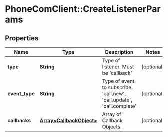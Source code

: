 # PhoneComClient::CreateListenerParams

## Properties
Name | Type | Description | Notes
------------ | ------------- | ------------- | -------------
**type** | **String** | Type of listener. Must be &#39;callback&#39; | [optional]
**event_type** | **String** | Type of event to subscribe. &#39;call.new&#39;, &#39;call.update&#39;, &#39;call.complete&#39; | [optional]
**callbacks** | [**Array&lt;CallbackObject&gt;**](CallbackObject.md) | Array of Callback Objects. | [optional]


